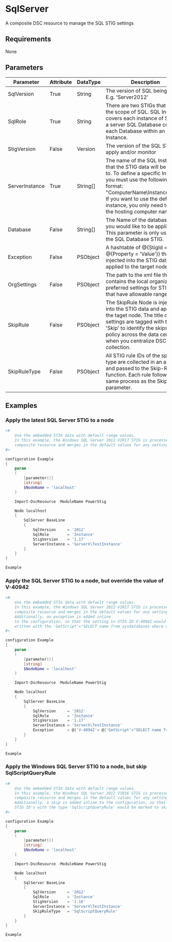 ﻿# SqlServer

A composite DSC resource to manage the SQL STIG settings

## Requirements

None

## Parameters

| Parameter | Attribute | DataType | Description | Allowed Values |
| --------- | --------- | -------- | ----------- | -------------- |
| SqlVersion | True | String | The version of SQL being used E.g. 'Server2012' | 2012 |
| SqlRole | True | String | There are two STIGs that cover the scope of SQL. SQL Instance covers each instance of SQL on a server SQL Database covers each Database within an Instance. | Database,Instance |
| StigVersion | False | Version | The version of the SQL STIG to apply and/or monitor | 1.16,1.17 |
| ServerInstance | True | String[] | The name of the SQL Instance that the STIG data will be applied to. To define a specific Instance you must use the following format: "ComputerName\InstanceName" If you want to use the default instance, you only need to use the hosting computer name. |  |
| Database | False | String[] | The Name of the database that you would like to be applied to. This parameter is only used for the SQL Database STIG. |  |
| Exception | False | PSObject | A hashtable of @{StigId = @{Property = 'Value'}} that is injected into the STIG data and applied to the target node. |  |
| OrgSettings | False | PSObject | The path to the xml file that contains the local organizations preferred settings for STIG items that have allowable ranges. |  |
| SkipRule | False | PSObject | The SkipRule Node is injected into the STIG data and applied to the taget node. The title of STIG settings are tagged with the text 'Skip' to identify the skips to policy across the data center when you centralize DSC log collection. |  |
| SkipRuleType | False | PSObject | All STIG rule IDs of the specified type are collected in an array and passed to the Skip-Rule function. Each rule follows the same process as the SkipRule parameter. |  |

## Examples

### Apply the latest SQL Server STIG to a node

```PowerShell
<#
    Use the embedded STIG data with default range values.
    In this example, the Windows SQL Server 2012 V1R17 STIG is processed by the
    composite resource and merges in the default values for any settings that have a valid range.
#>

configuration Example
{
    param
    (
        [parameter()]
        [string]
        $NodeName = 'localhost'
    )

    Import-DscResource -ModuleName PowerStig

    Node localhost
    {
        SqlServer BaseLine
        {
            SqlVersion     = '2012'
            SqlRole        = 'Instance'
            StigVersion    = '1.17'
            ServerInstance = 'ServerX\TestInstance'
        }
    }
}

Example
```

### Apply the SQL Server STIG to a node, but override the value of V-40942

```PowerShell
<#
    Use the embedded STIG data with default range values.
    In this example, the Windows SQL Server 2012 V1R17 STIG is processed by the
    composite resource and merges in the default values for any settings that have a valid range.
    Additionally, an exception is added inline
    to the configuration, so that the setting in STIG ID V-40942 would be over
    written with the 'GetScript'="SELECT name from sysdatabases where name like 'DefaultDataBase'".
#>

configuration Example
{
    param
    (
        [parameter()]
        [string]
        $NodeName = 'localhost'
    )

    Import-DscResource -ModuleName PowerStig

    Node localhost
    {
        SqlServer BaseLine
        {
            SqlVersion     = '2012'
            SqlRole        = 'Instance'
            StigVersion    = '1.17'
            ServerInstance = 'ServerX\TestInstance'
            Exception      = @{'V-40942'= @{'GetScript'="SELECT name from sysdatabases where name like 'DefaultDataBase'"} }
        }
    }
}

Example
```
### Apply the Windows SQL Server STIG to a node, but skip SqlScriptQueryRule

```PowerShell
<#
    Use the embedded STIG data with default range values.
    In this example, the Windows SQL Server 2012 V1R16 STIG is processed by the
    composite resource and merges in the default values for any settings that have a valid range.
    Additionally, a skip is added inline to the configuration, so that the setting for all
    STIG ID's with the type 'SqlScriptQueryRule' would be marked to skip configuration when applied.
#>

configuration Example
{
    param
    (
        [parameter()]
        [string]
        $NodeName = 'localhost'
    )

    Import-DscResource -ModuleName PowerStig

    Node localhost
    {
        SqlServer BaseLine
        {
            SqlVersion     = '2012'
            SqlRole        = 'Instance'
            StigVersion    = '1.16'
            ServerInstance = 'ServerX\TestInstance'
            SkipRuleType   = 'SqlScriptQueryRule'
        }
    }
}

Example
```
